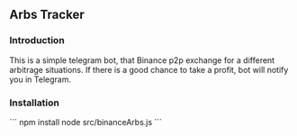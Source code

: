 **Arbs Tracker**
---
<h3>Introduction</h3>
This is a simple telegram bot, that Binance p2p exchange for a different arbitrage situations. 
If there is a good chance to take a profit, bot will notify you in Telegram.

<h3>Installation</h3>
```
npm install
node src/binanceArbs.js
```
